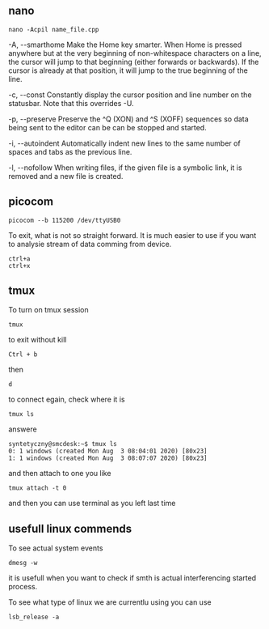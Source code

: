 ## nano
```
nano -Acpil name_file.cpp
```
-A, --smarthome
    Make the Home key smarter. When Home is pressed anywhere but at the very beginning of non-whitespace characters on a line, the cursor will jump to that beginning (either forwards or backwards). If the cursor is already at that position, it will jump to the true beginning of the line. 

-c, --const
    Constantly display the cursor position and line number on the statusbar. Note that this overrides -U. 

-p, --preserve
    Preserve the ^Q (XON) and ^S (XOFF) sequences so data being sent to the editor can be can be stopped and started. 

-i, --autoindent
    Automatically indent new lines to the same number of spaces and tabs as the previous line. 

-l, --nofollow
    When writing files, if the given file is a symbolic link, it is removed and a new file is created. 

## picocom
```
picocom --b 115200 /dev/ttyUSB0
```
To exit, what is not so straight forward. It is much easier to use if you want to analysie stream of data comming from device.
```
ctrl+a
ctrl+x
```
## tmux
To turn on tmux session
```
tmux
```
to exit without kill
```
Ctrl + b
```
then
```
d
```
to connect egain, check where it is
```
tmux ls
```
answere
```
syntetyczny@smcdesk:~$ tmux ls
0: 1 windows (created Mon Aug  3 08:04:01 2020) [80x23]
1: 1 windows (created Mon Aug  3 08:07:07 2020) [80x23]
```
and then attach to one you like
```
tmux attach -t 0
```
and then you can use terminal as you left last time

## usefull linux commends
To see actual system events
```
dmesg -w
```
it is usefull when you want to check if smth is actual interferencing started process.

To see what type of linux we are currentlu using you can use
```
lsb_release -a
```